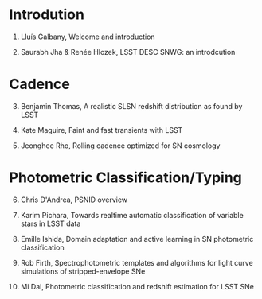 # Introdution

1. Lluís Galbany, Welcome and introduction

2. Saurabh Jha & Renée Hlozek, LSST DESC SNWG: an introdcution

# Cadence

3. Benjamin Thomas, A realistic SLSN redshift distribution as found by LSST

4. Kate Maguire, Faint and fast transients with LSST

5. Jeonghee Rho, Rolling cadence optimized for SN cosmology

# Photometric Classification/Typing

6. Chris D'Andrea, PSNID overview

7. Karim Pichara, Towards realtime automatic classification of variable stars in LSST data
 
8. Emille Ishida, Domain adaptation and active learning in SN photometric classification

9. Rob Firth, Spectrophotometric templates and algorithms for light curve simulations of stripped-envelope SNe

10. Mi Dai, Photometric classification and redshift estimation for LSST SNe
